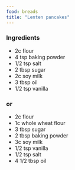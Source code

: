 ```yaml
---
food: breads
title: "Lenten pancakes"
---
```


### Ingredients

- 2c flour
- 4 tsp baking powder
- 1/2 tsp salt
- 2 tbsp sugar
- 2c soy milk
- 3 tbsp oil
- 1/2 tsp vanilla

### or

- 2c flour
- 1c whole wheat flour
- 3 tbsp sugar
- 2 tbsp baking powder
- 3c soy milk
- 1/2 tsp vanilla
- 1/2 tsp salt
- 4 1/2 tbsp oil
